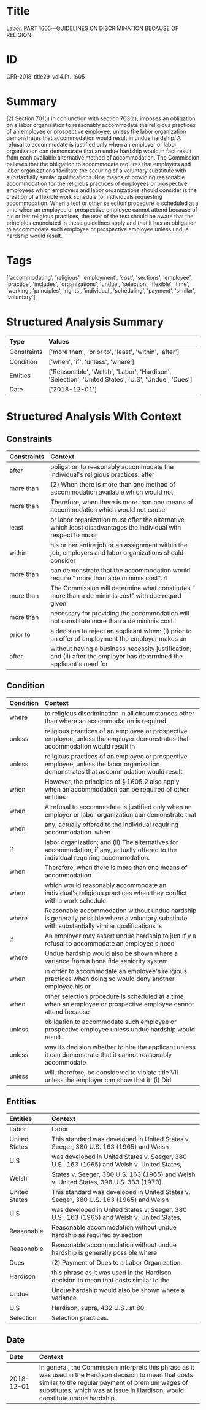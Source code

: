 # Title

 Labor. PART 1605—GUIDELINES ON DISCRIMINATION BECAUSE OF RELIGION


# ID

 CFR-2018-title29-vol4.Pt. 1605


# Summary

(2) Section 701(j) in conjunction with section 703(c), imposes an obligation on a labor organization to reasonably accommodate the religious practices of an employee or prospective employee, unless the labor organization demonstrates that accommodation would result in undue hardship.
A refusal to accommodate is justified only when an employer or labor organization can demonstrate that an undue hardship would in fact result from each available alternative method of accommodation.
The Commission believes that the obligation to accommodate requires that employers and labor organizations facilitate the securing of a voluntary substitute with substantially similar qualifications.
One means of providing reasonable accommodation for the religious practices of employees or prospective employees which employers and labor organizations should consider is the creation of a flexible work schedule for individuals requesting accommodation.
When a test or other selection procedure is scheduled at a time when an employee or prospective employee cannot attend because of his or her religious practices, the user of the test should be aware that the principles enunciated in these guidelines apply and that it has an obligation to accommodate such employee or prospective employee unless undue hardship would result.


# Tags

['accommodating', 'religious', 'employment', 'cost', 'sections', 'employee', 'practice', 'includes', 'organizations', 'undue', 'selection', 'flexible', 'time', 'working', 'principles', 'rights', 'individual', 'scheduling', 'payment', 'similar', 'voluntary']


# Structured Analysis Summary

| Type        | Values                                                                                             |
|:------------|:---------------------------------------------------------------------------------------------------|
| Constraints | ['more than', 'prior to', 'least', 'within', 'after']                                              |
| Condition   | ['when', 'if', 'unless', 'where']                                                                  |
| Entities    | ['Reasonable', 'Welsh', 'Labor', 'Hardison', 'Selection', 'United States', 'U.S', 'Undue', 'Dues'] |
| Date        | ['2018-12-01']                                                                                     |


# Structured Analysis With Context

 


## Constraints

| Constraints   | Context                                                                                                                |
|:--------------|:-----------------------------------------------------------------------------------------------------------------------|
| after         | obligation to reasonably accommodate the individual's religious practices. after                                       |
| more than     | (2) When there is  more than one method of accommodation available which would not                                     |
| more than     | Therefore, when there is  more than one means of accommodation which would not cause                                   |
| least         | or labor organization must offer the alternative which least disadvantages the individual with respect to his or       |
| within        | his or her entire job or an assignment within the job, employers and labor organizations should consider               |
| more than     | can demonstrate that the accommodation would require &#8220; more than  a de minimis cost&#8221;.&#8201;4              |
| more than     | The Commission will determine what constitutes &#8220; more than a de minimis cost&#8221; with due regard given        |
| more than     | necessary for providing the accommodation will not constitute more than  a de minimis cost.                            |
| prior to      | a decision to reject an applicant when: (i) prior to an offer of employment the employer makes an                      |
| after         | without having a business necessity justification; and (ii) after the employer has determined the applicant's need for |


## Condition

| Condition   | Context                                                                                                                                          |
|:------------|:-------------------------------------------------------------------------------------------------------------------------------------------------|
| where       | to religious discrimination in all circumstances other than where  an accommodation is required.                                                 |
| unless      | religious practices of an employee or prospective employee, unless the employer demonstrates that accommodation would result in                  |
| unless      | religious practices of an employee or prospective employee, unless the labor organization demonstrates that accommodation would result           |
| when        | However, the principles of &#167;&#8201;1605.2 also apply  when an accommodation can be required of other entities                               |
| when        | A refusal to accommodate is justified only  when an employer or labor organization can demonstrate that                                          |
| when        | any, actually offered to the individual requiring accommodation. when                                                                            |
| if          | labor organization; and (ii) The alternatives for accommodation, if  any, actually offered to the individual requiring accommodation.            |
| when        | Therefore,  when there is more than one means of accommodation                                                                                   |
| when        | which would reasonably accommodate an individual's religious practices when  they conflict with a work schedule.                                 |
| where       | Reasonable accommodation without undue hardship is generally possible  where a voluntary substitute with substantially similar qualifications is |
| if          | An employer may assert undue hardship to just if y a refusal to accommodate an employee's need                                                   |
| where       | Undue hardship would also be shown  where a variance from a bona fide seniority system                                                           |
| when        | in order to accommodate an employee's religious practices when doing so would deny another employee his or                                       |
| when        | other selection procedure is scheduled at a time when an employee or prospective employee cannot attend because                                  |
| unless      | obligation to accommodate such employee or prospective employee unless  undue hardship would result.                                             |
| unless      | way its decision whether to hire the applicant unless it can demonstrate that it cannot reasonably accommodate                                   |
| unless      | will, therefore, be considered to violate title VII unless the employer can show that it: (i) Did                                                |


## Entities

| Entities      | Context                                                                                    |
|:--------------|:-------------------------------------------------------------------------------------------|
| Labor         | Labor .                                                                                    |
| United States | This standard was developed in  United States v. Seeger, 380 U.S. 163 (1965) and Welsh     |
| U.S           | was developed in United States v. Seeger, 380 U.S . 163 (1965) and Welsh v. United States, |
| Welsh         | States v. Seeger, 380 U.S. 163 (1965) and Welsh  v. United States, 398 U.S. 333 (1970).    |
| United States | This standard was developed in  United States v. Seeger, 380 U.S. 163 (1965) and Welsh     |
| U.S           | was developed in United States v. Seeger, 380 U.S . 163 (1965) and Welsh v. United States, |
| Reasonable    | Reasonable accommodation without undue hardship as required by section                     |
| Reasonable    | Reasonable accommodation without undue hardship is generally possible where                |
| Dues          | (2) Payment of  Dues  to a Labor Organization.                                             |
| Hardison      | this phrase as it was used in the Hardison decision to mean that costs similar to the      |
| Undue         | Undue hardship would also be shown where a variance                                        |
| U.S           | Hardison, supra, 432  U.S . at 80.                                                         |
| Selection     | Selection  practices.                                                                      |


## Date

| Date       | Context                                                                                                                                                                                                                                       |
|:-----------|:----------------------------------------------------------------------------------------------------------------------------------------------------------------------------------------------------------------------------------------------|
| 2018-12-01 | In general, the Commission interprets this phrase as it was used in the Hardison decision to mean that costs similar to the regular payment of premium wages of substitutes, which was at issue in Hardison, would constitute undue hardship. |


